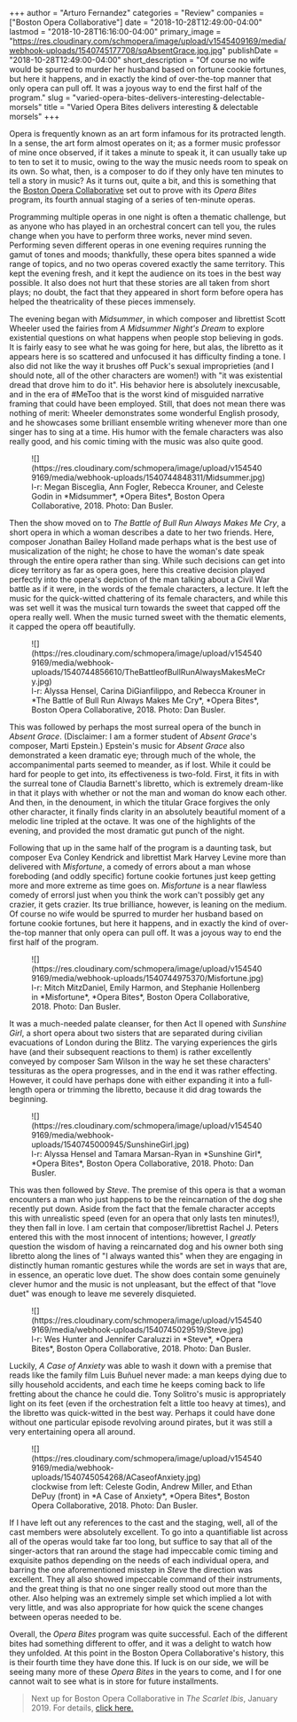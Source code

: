 +++
author = "Arturo Fernandez"
categories = "Review"
companies = ["Boston Opera Collaborative"]
date = "2018-10-28T12:49:00-04:00"
lastmod = "2018-10-28T16:16:00-04:00"
primary_image = "https://res.cloudinary.com/schmopera/image/upload/v1545409169/media/webhook-uploads/1540745177708/sqAbsentGrace.jpg.jpg"
publishDate = "2018-10-28T12:49:00-04:00"
short_description = "Of course no wife would be spurred to murder her husband based on fortune cookie fortunes, but here it happens, and in exactly the kind of over-the-top manner that only opera can pull off. It was a joyous way to end the first half of the program."
slug = "varied-opera-bites-delivers-interesting-delectable-morsels"
title = "Varied Opera Bites delivers interesting &amp; delectable morsels"
+++

Opera is frequently known as an art form infamous for its protracted length. In a sense, the art form almost operates on it; as a former music professor of mine once observed, if it takes a minute to speak it, it can usually take up to ten to set it to music, owing to the way the music needs room to speak on its own. So what, then, is a composer to do if they only have ten minutes to tell a story in music? As it turns out, quite a bit, and this is something that the [Boston Opera Collaborative](/scene/companies/boston-opera-collaborative/) set out to prove with its *Opera Bites* program, its fourth annual staging of a series of ten-minute operas.

Programming multiple operas in one night is often a thematic challenge, but as anyone who has played in an orchestral concert can tell you, the rules change when you have to perform three works, never mind seven. Performing seven different operas in one evening requires running the gamut of tones and moods; thankfully, these opera bites spanned a wide range of topics, and no two operas covered exactly the same territory. This kept the evening fresh, and it kept the audience on its toes in the best way possible. It also does not hurt that these stories are all taken from short plays; no doubt, the fact that they appeared in short form before opera has helped the theatricality of these pieces immensely.

The evening began with *Midsummer*, in which composer and librettist Scott Wheeler used the fairies from *A Midsummer Night's Dream* to explore existential questions on what happens when people stop believing in gods. It is fairly easy to see what he was going for here, but alas, the libretto as it appears here is so scattered and unfocused it has difficulty finding a tone. I also did not like the way it brushes off Puck's sexual improprieties (and I should note, all of the other characters are women!) with "it was existential dread that drove him to do it". His behavior here is absolutely inexcusable, and in the era of #MeToo that is the worst kind of misguided narrative framing that could have been employed. Still, that does not mean there was nothing of merit: Wheeler demonstrates some wonderful English prosody, and he showcases some brilliant ensemble writing whenever more than one singer has to sing at a time. His humor with the female characters was also really good, and his comic timing with the music was also quite good.

<figure data-type="image">
![](https://res.cloudinary.com/schmopera/image/upload/v1545409169/media/webhook-uploads/1540744848311/Midsummer.jpg)
<figcaption>l-r: Megan Bisceglia, Ann Fogler, Rebecca Krouner, and Celeste Godin in *Midsummer*, *Opera Bites*, Boston Opera Collaborative, 2018. Photo: Dan Busler.</figcaption>
</figure>

Then the show moved on to *The Battle of Bull Run Always Makes Me Cry*, a short opera in which a woman describes a date to her two friends. Here, composer Jonathan Bailey Holland made perhaps what is the best use of musicalization of the night; he chose to have the woman's date speak through the entire opera rather than sing. While such decisions can get into dicey territory as far as opera goes, here this creative decision played perfectly into the opera's depiction of the man talking about a Civil War battle as if it were, in the words of the female characters, a lecture. It left the music for the quick-witted chattering of its female characters, and while this was set well it was the musical turn towards the sweet that capped off the opera really well. When the music turned sweet with the thematic elements, it capped the opera off beautifully.

<figure data-type="image">
![](https://res.cloudinary.com/schmopera/image/upload/v1545409169/media/webhook-uploads/1540744856610/TheBattleofBullRunAlwaysMakesMeCry.jpg)
<figcaption>l-r: Alyssa Hensel, Carina DiGianfilippo, and Rebecca Krouner in *The Battle of Bull Run Always Makes Me Cry*, *Opera Bites*, Boston Opera Collaborative, 2018. Photo: Dan Busler.</figcaption>
</figure>

This was followed by perhaps the most surreal opera of the bunch in *Absent Grace*. (Disclaimer: I am a former student of *Absent Grace*'s composer, Marti Epstein.) Epstein's music for *Absent Grace* also demonstrated a keen dramatic eye; through much of the whole, the accompanimental parts seemed to meander, as if lost. While it could be hard for people to get into, its effectiveness is two-fold. First, it fits in with the surreal tone of Claudia Barnett's libretto, which is extremely dream-like in that it plays with whether or not the man and woman do know each other. And then, in the denoument, in which the titular Grace forgives the only other character, it finally finds clarity in an absolutely beautiful moment of a melodic line tripled at the octave. It was one of the highlights of the evening, and provided the most dramatic gut punch of the night.

Following that up in the same half of the program is a daunting task, but composer Eva Conley Kendrick and librettist Mark Harvey Levine more than delivered with *Misfortune*, a comedy of errors about a man whose foreboding (and oddly specific) fortune cookie fortunes just keep getting more and more extreme as time goes on. *Misfortune* is a near flawless comedy of errorsl just when you think the work can't possibly get any crazier, it gets crazier. Its true brilliance, however, is leaning on the medium. Of course no wife would be spurred to murder her husband based on fortune cookie fortunes, but here it happens, and in exactly the kind of over-the-top manner that only opera can pull off. It was a joyous way to end the first half of the program.

<figure data-type="image">
![](https://res.cloudinary.com/schmopera/image/upload/v1545409169/media/webhook-uploads/1540744975370/Misfortune.jpg)
<figcaption>l-r: Mitch MitzDaniel, Emily Harmon, and Stephanie Hollenberg in *Misfortune*, *Opera Bites*, Boston Opera Collaborative, 2018. Photo: Dan Busler.</figcaption>
</figure>

It was a much-needed palate cleanser, for then Act II opened with *Sunshine Girl*, a short opera about two sisters that are separated during civilian evacuations of London during the Blitz. The varying experiences the girls have (and their subsequent reactions to them) is rather excellently conveyed by composer Sam Wilson in the way he set these characters' tessituras as the opera progresses, and in the end it was rather effecting. However, it could have perhaps done with either expanding it into a full-length opera or trimming the libretto, because it did drag towards the beginning.

<figure data-type="image">
![](https://res.cloudinary.com/schmopera/image/upload/v1545409169/media/webhook-uploads/1540745000945/SunshineGirl.jpg)
<figcaption>l-r: Alyssa Hensel and Tamara Marsan-Ryan in *Sunshine Girl*, *Opera Bites*, Boston Opera Collaborative, 2018. Photo: Dan Busler.</figcaption>
</figure>

This was then followed by *Steve*. The premise of this opera is that a woman encounters a man who just happens to be the reincarnation of the dog she recently put down. Aside from the fact that the female character accepts this with unrealistic speed (even for an opera that only lasts ten minutes!), they then fall in love. I am certain that composer/librettist Rachel J. Peters entered this with the most innocent of intentions; however, I *greatly* question the wisdom of having a reincarnated dog and his owner both sing libretto along the lines of "I always wanted this" when they are engaging in distinctly human romantic gestures while the words are set in ways that are, in essence, an operatic love duet. The show does contain some genuinely clever humor and the music is not unpleasant, but the effect of that "love duet" was enough to leave me severely disquieted.

<figure data-type="image">
![](https://res.cloudinary.com/schmopera/image/upload/v1545409169/media/webhook-uploads/1540745029519/Steve.jpg)
<figcaption>l-r: Wes Hunter and Jennifer Caraluzzi in *Steve*, *Opera Bites*, Boston Opera Collaborative, 2018. Photo: Dan Busler.</figcaption>
</figure>

Luckily, *A Case of Anxiety* was able to wash it down with a premise that reads like the family film Luis Buñuel never made: a man keeps dying due to silly household accidents, and each time he keeps coming back to life fretting about the chance he could die. Tony Solitro's music is appropriately light on its feet (even if the orchestration felt a little too heavy at times), and the libretto was quick-witted in the best way. Perhaps it could have done without one particular episode revolving around pirates, but it was still a very entertaining opera all around.

<figure data-type="image">
![](https://res.cloudinary.com/schmopera/image/upload/v1545409169/media/webhook-uploads/1540745054268/ACaseofAnxiety.jpg)
<figcaption>clockwise from left: Celeste Godin, Andrew Miller, and Ethan DePuy (front) in *A Case of Anxiety*, *Opera Bites*, Boston Opera Collaborative, 2018. Photo: Dan Busler.</figcaption>
</figure>

If I have left out any references to the cast and the staging, well, all of the cast members were absolutely excellent. To go into a quantifiable list across all of the operas would take far too long, but suffice to say that all of the singer-actors that ran around the stage had impeccable comic timing and exquisite pathos depending on the needs of each individual opera, and barring the one aforementioned misstep in *Steve* the direction was excellent. They all also showed impeccable command of their instruments, and the great thing is that no one singer really stood out more than the other. Also helping was an extremely simple set which implied a lot with very little, and was also appropriate for how quick the scene changes between operas needed to be.

Overall, the *Opera Bites* program was quite successful. Each of the different bites had something different to offer, and it was a delight to watch how they unfolded. At this point in the Boston Opera Collaborative's history, this is their fourth time they have done this. If luck is on our side, we will be seeing many more of these *Opera Bites* in the years to come, and I for one cannot wait to see what is in store for future installments.

>Next up for Boston Opera Collaborative in *The Scarlet Ibis*, January 2019. For details, [click here.](https://www.bostonoperacollaborative.org/scarlet-ibis-jan-19)
